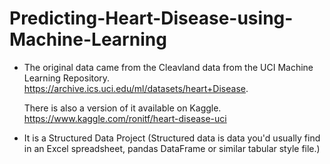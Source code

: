 # Predicting-Heart-Disease-using-Machine-Learning

* The original data came from the Cleavland data from the UCI Machine Learning Repository. https://archive.ics.uci.edu/ml/datasets/heart+Disease.

  There is also a version of it available on Kaggle. https://www.kaggle.com/ronitf/heart-disease-uci


* It is a Structured Data Project (Structured data is data you'd usually find in an Excel spreadsheet, pandas DataFrame or similar tabular style file.)
